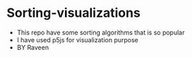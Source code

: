 # Sorting-visualizations
 - This repo have some sorting algorithms that is so popular 
 - I have used p5js for visualization purpose
 - BY Raveen
 
